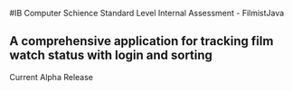 #IB Computer Schience Standard Level Internal Assessment - FilmistJava
## A comprehensive application for tracking film watch status with login and sorting

Current Alpha Release

